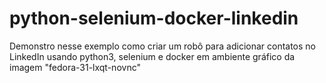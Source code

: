 # python-selenium-docker-linkedin
Demonstro nesse exemplo como criar um robô para adicionar contatos no LinkedIn usando python3, selenium e docker em ambiente gráfico da imagem "fedora-31-lxqt-novnc"

